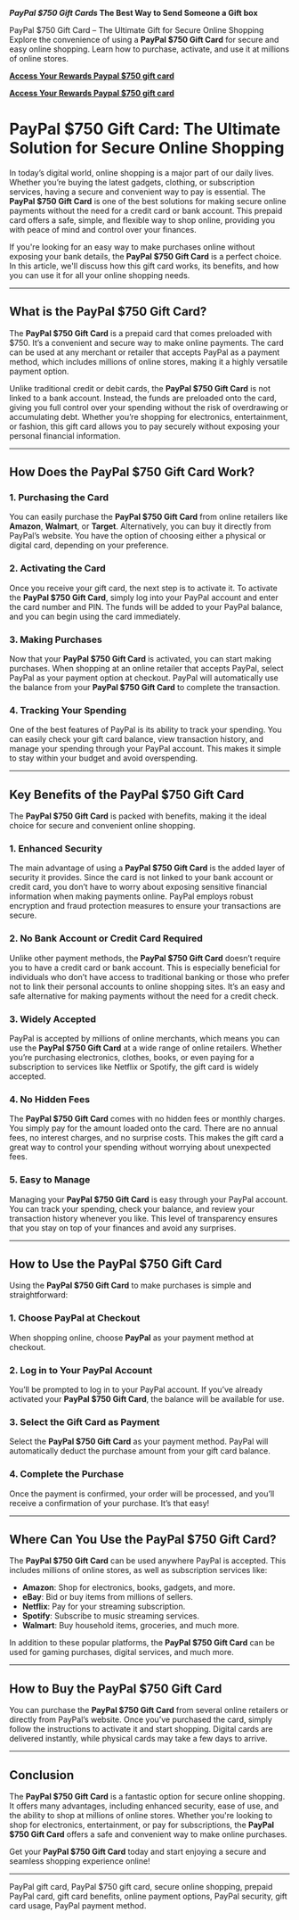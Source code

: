 ***PayPal $750 Gift Cards* The Best Way to Send Someone a Gift box**

PayPal $750 Gift Card – The Ultimate Gift for Secure Online Shopping  
Explore the convenience of using a **PayPal $750 Gift Card** for secure and easy online shopping. Learn how to purchase, activate, and use it at millions of online stores.

**[Access Your Rewards Paypal $750 gift card](https://amazonfreecode.com/lp/d38ec62)**

**[Access Your Rewards Paypal $750 gift card](https://amazonfreecode.com/lp/d38ec62)**

# PayPal $750 Gift Card: The Ultimate Solution for Secure Online Shopping

In today’s digital world, online shopping is a major part of our daily lives. Whether you’re buying the latest gadgets, clothing, or subscription services, having a secure and convenient way to pay is essential. The **PayPal $750 Gift Card** is one of the best solutions for making secure online payments without the need for a credit card or bank account. This prepaid card offers a safe, simple, and flexible way to shop online, providing you with peace of mind and control over your finances.

If you're looking for an easy way to make purchases online without exposing your bank details, the **PayPal $750 Gift Card** is a perfect choice. In this article, we'll discuss how this gift card works, its benefits, and how you can use it for all your online shopping needs.

---

## What is the PayPal $750 Gift Card?

The **PayPal $750 Gift Card** is a prepaid card that comes preloaded with $750. It’s a convenient and secure way to make online payments. The card can be used at any merchant or retailer that accepts PayPal as a payment method, which includes millions of online stores, making it a highly versatile payment option.

Unlike traditional credit or debit cards, the **PayPal $750 Gift Card** is not linked to a bank account. Instead, the funds are preloaded onto the card, giving you full control over your spending without the risk of overdrawing or accumulating debt. Whether you’re shopping for electronics, entertainment, or fashion, this gift card allows you to pay securely without exposing your personal financial information.

---

## How Does the PayPal $750 Gift Card Work?

### 1. **Purchasing the Card**
You can easily purchase the **PayPal $750 Gift Card** from online retailers like **Amazon**, **Walmart**, or **Target**. Alternatively, you can buy it directly from PayPal’s website. You have the option of choosing either a physical or digital card, depending on your preference.

### 2. **Activating the Card**
Once you receive your gift card, the next step is to activate it. To activate the **PayPal $750 Gift Card**, simply log into your PayPal account and enter the card number and PIN. The funds will be added to your PayPal balance, and you can begin using the card immediately.

### 3. **Making Purchases**
Now that your **PayPal $750 Gift Card** is activated, you can start making purchases. When shopping at an online retailer that accepts PayPal, select PayPal as your payment option at checkout. PayPal will automatically use the balance from your **PayPal $750 Gift Card** to complete the transaction.

### 4. **Tracking Your Spending**
One of the best features of PayPal is its ability to track your spending. You can easily check your gift card balance, view transaction history, and manage your spending through your PayPal account. This makes it simple to stay within your budget and avoid overspending.

---

## Key Benefits of the PayPal $750 Gift Card

The **PayPal $750 Gift Card** is packed with benefits, making it the ideal choice for secure and convenient online shopping.

### 1. **Enhanced Security**
The main advantage of using a **PayPal $750 Gift Card** is the added layer of security it provides. Since the card is not linked to your bank account or credit card, you don’t have to worry about exposing sensitive financial information when making payments online. PayPal employs robust encryption and fraud protection measures to ensure your transactions are secure.

### 2. **No Bank Account or Credit Card Required**
Unlike other payment methods, the **PayPal $750 Gift Card** doesn’t require you to have a credit card or bank account. This is especially beneficial for individuals who don’t have access to traditional banking or those who prefer not to link their personal accounts to online shopping sites. It’s an easy and safe alternative for making payments without the need for a credit check.

### 3. **Widely Accepted**
PayPal is accepted by millions of online merchants, which means you can use the **PayPal $750 Gift Card** at a wide range of online retailers. Whether you’re purchasing electronics, clothes, books, or even paying for a subscription to services like Netflix or Spotify, the gift card is widely accepted.

### 4. **No Hidden Fees**
The **PayPal $750 Gift Card** comes with no hidden fees or monthly charges. You simply pay for the amount loaded onto the card. There are no annual fees, no interest charges, and no surprise costs. This makes the gift card a great way to control your spending without worrying about unexpected fees.

### 5. **Easy to Manage**
Managing your **PayPal $750 Gift Card** is easy through your PayPal account. You can track your spending, check your balance, and review your transaction history whenever you like. This level of transparency ensures that you stay on top of your finances and avoid any surprises.

---

## How to Use the PayPal $750 Gift Card

Using the **PayPal $750 Gift Card** to make purchases is simple and straightforward:

### 1. **Choose PayPal at Checkout**
When shopping online, choose **PayPal** as your payment method at checkout.

### 2. **Log in to Your PayPal Account**
You’ll be prompted to log in to your PayPal account. If you’ve already activated your **PayPal $750 Gift Card**, the balance will be available for use.

### 3. **Select the Gift Card as Payment**
Select the **PayPal $750 Gift Card** as your payment method. PayPal will automatically deduct the purchase amount from your gift card balance.

### 4. **Complete the Purchase**
Once the payment is confirmed, your order will be processed, and you’ll receive a confirmation of your purchase. It’s that easy!

---

## Where Can You Use the PayPal $750 Gift Card?

The **PayPal $750 Gift Card** can be used anywhere PayPal is accepted. This includes millions of online stores, as well as subscription services like:

- **Amazon**: Shop for electronics, books, gadgets, and more.
- **eBay**: Bid or buy items from millions of sellers.
- **Netflix**: Pay for your streaming subscription.
- **Spotify**: Subscribe to music streaming services.
- **Walmart**: Buy household items, groceries, and much more.

In addition to these popular platforms, the **PayPal $750 Gift Card** can be used for gaming purchases, digital services, and much more.

---

## How to Buy the PayPal $750 Gift Card

You can purchase the **PayPal $750 Gift Card** from several online retailers or directly from PayPal’s website. Once you’ve purchased the card, simply follow the instructions to activate it and start shopping. Digital cards are delivered instantly, while physical cards may take a few days to arrive.

---

## Conclusion

The **PayPal $750 Gift Card** is a fantastic option for secure online shopping. It offers many advantages, including enhanced security, ease of use, and the ability to shop at millions of online stores. Whether you're looking to shop for electronics, entertainment, or pay for subscriptions, the **PayPal $750 Gift Card** offers a safe and convenient way to make online purchases.

Get your **PayPal $750 Gift Card** today and start enjoying a secure and seamless shopping experience online!

---

PayPal gift card, PayPal $750 gift card, secure online shopping, prepaid PayPal card, gift card benefits, online payment options, PayPal security, gift card usage, PayPal payment method.
